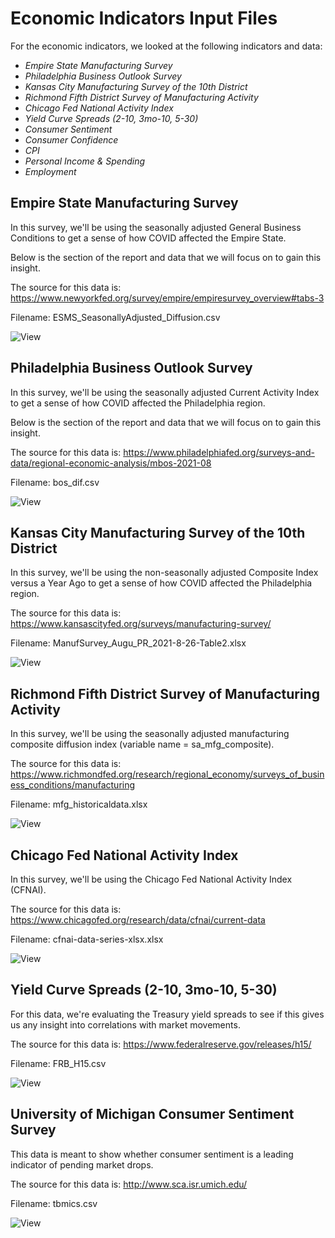 # Economic Indicators Input Files

For the economic indicators, we looked at the following indicators and data:

* *Empire State Manufacturing Survey*  
* *Philadelphia Business Outlook Survey*  
* *Kansas City Manufacturing Survey of the 10th District*  
* *Richmond Fifth District Survey of Manufacturing Activity*  
* *Chicago Fed National Activity Index*  
* *Yield Curve Spreads (2-10, 3mo-10, 5-30)*  
* *Consumer Sentiment*  
* *Consumer Confidence*  
* *CPI*  
* *Personal Income & Spending*  
* *Employment*  


## Empire State Manufacturing Survey

In this survey, we'll be using the seasonally adjusted General Business Conditions to get a sense of how COVID affected the Empire State.

Below is the section of the report and data that we will focus on to gain this insight.

The source for this data is:
<https://www.newyorkfed.org/survey/empire/empiresurvey_overview#tabs-3>

Filename: ESMS_SeasonallyAdjusted_Diffusion.csv

![View](Input_Images/Empire_State_Manufacturing_Survey.png)


## Philadelphia Business Outlook Survey

In this survey, we'll be using the seasonally adjusted Current Activity Index to get a sense of how COVID affected the Philadelphia region.

Below is the section of the report and data that we will focus on to gain this insight.

The source for this data is:
<https://www.philadelphiafed.org/surveys-and-data/regional-economic-analysis/mbos-2021-08>

Filename: bos_dif.csv

![View](Input_Images/Philadelphia_Business_Outlook_Survey.png)


## Kansas City Manufacturing Survey of the 10th District

In this survey, we'll be using the non-seasonally adjusted Composite Index versus a Year Ago to get a sense of how COVID affected the Philadelphia region.

The source for this data is:
<https://www.kansascityfed.org/surveys/manufacturing-survey/>

Filename: ManufSurvey_Augu_PR_2021-8-26-Table2.xlsx

![View](Input_Images/Kansas_City_Manufacturing_Survey.png)


## Richmond Fifth District Survey of Manufacturing Activity

In this survey, we'll be using the seasonally adjusted manufacturing composite diffusion index (variable name = sa_mfg_composite).

The source for this data is:
<https://www.richmondfed.org/research/regional_economy/surveys_of_business_conditions/manufacturing>

Filename: mfg_historicaldata.xlsx

![View](Input_Images/Richmond.png)


## Chicago Fed National Activity Index

In this survey, we'll be using the Chicago Fed National Activity Index (CFNAI).

The source for this data is:
<https://www.chicagofed.org/research/data/cfnai/current-data>

Filename: cfnai-data-series-xlsx.xlsx

![View](Input_Images/Chicago.png)


## Yield Curve Spreads (2-10, 3mo-10, 5-30)

For this data, we're evaluating the Treasury yield spreads to see if this gives us any insight into correlations with market movements.

The source for this data is:
<https://www.federalreserve.gov/releases/h15/>

Filename: FRB_H15.csv

![View](Input_Images/Interest_rates.png)


## University of Michigan Consumer Sentiment Survey

This data is meant to show whether consumer sentiment is a leading indicator of pending market drops.

The source for this data is:
<http://www.sca.isr.umich.edu/>

Filename: tbmics.csv

![View](Input_Images/sentiment.png)